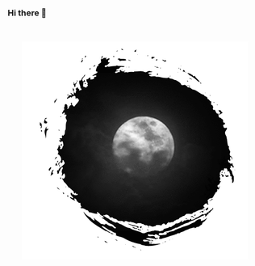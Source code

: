 ### Hi there 👋
![]()
<p align="center"> 
  <img src="https://github.com/SumaiyaTarannumNoor/SumaiyaTarannumNoor/blob/main/moon.gif" alt="animated"  />
  <img src="https://github.com/SumaiyaTarannumNoor/SumaiyaTarannumNoor/blob/main/butterflies.gif" alt="animated" style="padding: 150px 200px 0px 0px; 
            background: url('https://github.com/SumaiyaTarannumNoor/SumaiyaTarannumNoor/blob/main/moon.gif'); 
            background-size:auto; 
            width:0px; 
            height: 0px;/>
</p>

<!--
**SumaiyaTarannumNoor/SumaiyaTarannumNoor** is a ✨ _special_ ✨ repository because its `README.md` (this file) appears on your GitHub profile.

Here are some ideas to get you started:

- 🔭 I’m currently working on ...
- 🌱 I’m currently learning ...
- 👯 I’m looking to collaborate on ...
- 🤔 I’m looking for help with ...
- 💬 Ask me about ...
- 📫 How to reach me: ...
- 😄 Pronouns: ...
- ⚡ Fun fact: ...
-->
